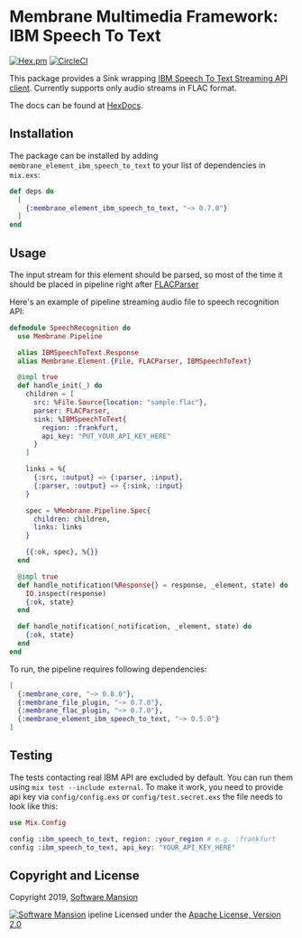 # Membrane Multimedia Framework: IBM Speech To Text

[![Hex.pm](https://img.shields.io/hexpm/v/membrane_element_ibm_speech_to_text.svg)](https://hex.pm/packages/membrane_element_ibm_speech_to_text)
[![CircleCI](https://circleci.com/gh/membraneframework/membrane-element-ibm-speech-to-text.svg?style=svg)](https://circleci.com/gh/membraneframework/membrane-element-ibm-speech-to-text)

This package provides a Sink wrapping [IBM Speech To Text Streaming API client](https://hex.pm/packages/ibm_speech_to_text).
Currently supports only audio streams in FLAC format.

The docs can be found at [HexDocs](https://hexdocs.pm/membrane_element_ibm_speech_to_text).

## Installation

The package can be installed by adding `membrane_element_ibm_speech_to_text` to your list of dependencies in `mix.exs`:

```elixir
def deps do
  [
    {:membrane_element_ibm_speech_to_text, "~> 0.7.0"}
  ]
end
```

## Usage

The input stream for this element should be parsed, so most of the time it should be
placed in pipeline right after [FLACParser](https://github.com/membraneframework/membrane-element-flac-parser)

Here's an example of pipeline streaming audio file to speech recognition API:

```elixir
defmodule SpeechRecognition do
  use Membrane.Pipeline

  alias IBMSpeechToText.Response
  alias Membrane.Element.{File, FLACParser, IBMSpeechToText}

  @impl true
  def handle_init(_) do
    children = [
      src: %File.Source{location: "sample.flac"},
      parser: FLACParser,
      sink: %IBMSpeechToText{
        region: :frankfurt,
        api_key: "PUT_YOUR_API_KEY_HERE"
      }
    ]

    links = %{
      {:src, :output} => {:parser, :input},
      {:parser, :output} => {:sink, :input}
    }

    spec = %Membrane.Pipeline.Spec{
      children: children,
      links: links
    }

    {{:ok, spec}, %{}}
  end

  @impl true
  def handle_notification(%Response{} = response, _element, state) do
    IO.inspect(response)
    {:ok, state}
  end

  def handle_notification(_notification, _element, state) do
    {:ok, state}
  end
end
```

To run, the pipeline requires following dependencies:

```elixir
[
  {:membrane_core, "~> 0.8.0"},
  {:membrane_file_plugin, "~> 0.7.0"},
  {:membrane_flac_plugin, "~> 0.7.0"},
  {:membrane_element_ibm_speech_to_text, "~> 0.5.0"}
]
```

## Testing

The tests contacting real IBM API are excluded by default. You can run them using `mix test --include external`.
To make it work, you need to provide api key via `config/config.exs` or `config/test.secret.exs` the file needs to look like this:

```elixir
use Mix.Config

config :ibm_speech_to_text, region: :your_region # e.g. :frankfurt
config :ibm_speech_to_text, api_key: "YOUR_API_KEY_HERE"
```

## Copyright and License

Copyright 2019, [Software Mansion](https://swmansion.com/?utm_source=git&utm_medium=readme&utm_campaign=membrane-element-ibm-speech-to-text)

[![Software Mansion](https://logo.swmansion.com/logo?color=white&variant=desktop&width=200&tag=membrane-github)](https://swmansion.com/?utm_source=git&utm_medium=readme&utm_campaign=membrane-element-ibm-speech-to-text)
ipeline
Licensed under the [Apache License, Version 2.0](LICENSE)
